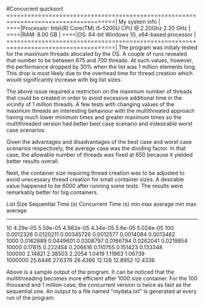 #Concurrent quicksort
=====================================================================================|
My system info					        			                                               |
====|Processor: Intel(R) Core(TM) i5-5200U CPU @ 2.20Ghz 2.20 GHz		                 |
====|RAM: 8.00 GB							                                                       |
====|OS: 64-bit Windows 10, x64-based processor					                             |
=====================================================================================|
The program was initialy tested for the maximum threads allocated by the OS. 
A couple of runs revealed that number to be between 675 and 700 threads. At such
values, however, the performance dropped by 30% when the list was 1 million elements
long. This drop is most likely due to the overhead time for thread creation which 
would significantly increase with big list sizes.

The above issue required a restriction on the maximum number of threads that could 
be created in order to avoid excessive additional time in the vicinity of 1 million
threads. A few tests with changing values of the maximum threads an interesting 
behaviour with the multithreated approach having much lower minimum times and greater 
maximum times so the multithreaded version had better best case scenario and 
indesirable worst case scenarios.

Given the advantages and disadvantages of the best case and worst case scenarios 
respectively, the average case was the dividing factor. In that case, the allowable 
number of threads was fixed at 650 because it yielded better results overall.

Next, the container size requiring thread creation was to be adjusted to avoid 
unecessary thread creation for small container sizes. A desirable value happened to
be 6000 after running some tests. The results were remarkably better for big containers.

List Size                Sequential Time (s)                          Concurrent Time (s)
                     min            max        average            min            max        average
---------           -----          -----       -------           -----          -----       -------
10                4.29e-05       5.59e-05     4.982e-05         4.34e-05       5.6e-05      5.024e-05 
100               0.0012326      0.0120211    0.00345726        0.0012577      0.0014084    0.0013462  
1000              0.0162889      0.0449601    0.0308797         0.0166794      0.0262041    0.0219854  
10000             0.17815        0.222454     0.206616          0.110755       0.151423     0.133348   
100000            2.14821        2.38503      2.2054            1.0419         1.11963      1.06739    
1000000           25.6446        27.6376      26.4366           12.126         12.8952      12.4336

Above is a sample output of the program. It can be noticed that the multithreading becomes more
efficient after 1000 size container. For the 100 thousand and 1 million case, the concurrent version
is twice as fast as the sequential one.
An output to a file named "mydata.txt" is generated at every run of the program.
